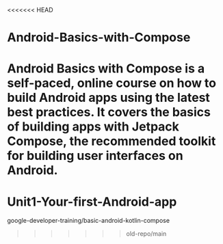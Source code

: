 <<<<<<< HEAD
# Android-Basics-with-Compose
Android Basics with Compose is a self-paced, online course on how to build Android apps using the latest best practices. It covers the basics of building apps with Jetpack Compose, the recommended toolkit for building user interfaces on Android.
=======
# Unit1-Your-first-Android-app
google-developer-training/basic-android-kotlin-compose
>>>>>>> old-repo/main
